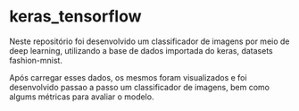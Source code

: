 # keras_tensorflow

Neste repositório foi desenvolvido um classificador de imagens por meio de deep learning, utilizando a base de dados importada do keras, datasets fashion-mnist.

Após carregar esses dados, os mesmos foram visualizados e foi desenvolvido passao a passo um classificador de imagens, bem como algums métricas para avaliar o modelo.
